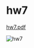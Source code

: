 # hw7

[hw7.pdf](https://github.com/izylenta/hw7/files/1959051/Untitled.pdf)

![hw7](https://user-images.githubusercontent.com/35367037/39409905-2c41af92-4bf7-11e8-9a79-7896ccb8f9c9.png)
